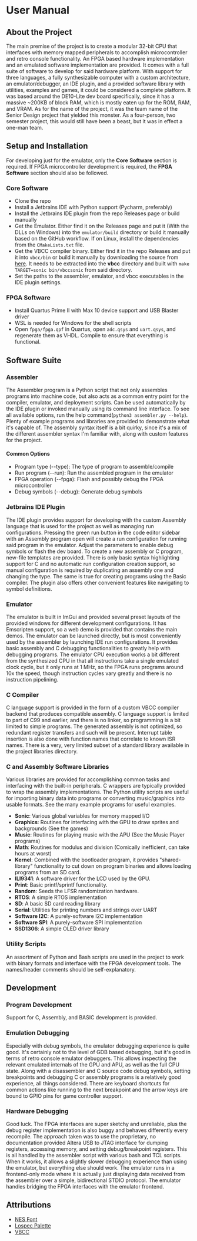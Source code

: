 # User Manual

## About the Project
The main premise of the project is to create a modular 32-bit CPU that interfaces with memory 
mapped peripherals to accomplish microcontroller and retro console functionality. An FPGA based 
hardware implementation and an emulated software implementation are provided. It comes with a full
suite of software to develop for said hardware platform. With support for three languages, 
a fully synthesizable computer with a custom architecture, an emulator/debugger, an IDE plugin, and
a provided software library with utilities, examples and games, it could be considered a complete platform. 
It was based around
the DE10-Lite dev board specifically, since it has a massive ~200KB of block RAM, which is mostly
eaten up for the ROM, RAM, and VRAM. As for the name of the project, it was the team name of the
Senior Design project that yielded this monster. As a four-person, two semester project, this would
still have been a beast, but it was in effect a one-man team. 

## Setup and Installation
For developing just for the emulator, only the **Core** **Software** section is required. 
If FPGA microcontroller development is required, the **FPGA Software** section should also be followed.

### Core Software
- Clone the repo
- Install a Jetbrains IDE with Python support (Pycharm, preferably)
- Install the Jetbrains IDE plugin from the repo Releases page or build manually
- Get the Emulator. Either find it on the Releases page and put it (With the DLLs on Windows) 
into the `emulator/build` directory or build it manually based on the GitHub workflow. If on Linux,
install the dependencies from the `CMakeLists.txt` file.
- Get the VBCC compiler binary. Either find it in the repo Releases and put it into `vbcc/bin` 
or build it manually by downloading the source from [here](http://sun.hasenbraten.de/vbcc/). 
It needs to be extracted into the __vbcc__ directory and built with 
`make TARGET=sonic bin/vbccsonic` from said directory.
- Set the paths to the assembler, emulator, and vbcc executables in the IDE plugin settings.

### FPGA Software
- Install Quartus Prime II with Max 10 device support and USB Blaster driver
- WSL is needed for Windows for the shell scripts
- Open `fpga/fpga.qpf` in Quartus, open `adc.qsys` and `uart.qsys`, and regenerate them
as VHDL. Compile to ensure that everything is functional.

## Software Suite

### Assembler
The Assembler program is a Python script that not only assembles programs into machine code, 
but also acts as a common entry point for the compiler, emulator, and deployment scripts. 
Can be used automatically by the IDE plugin or invoked manually using its command line interface. 
To see all available options, run the help command(`python3 assembler.py --help`). Plenty of
example programs and libraries are provided to demonstrate what it's capable of. The assembly
syntax itself is a bit quirky, since it's a mix of the different assembler syntax I'm familiar
with, along with custom features for the project.

#### Common Options
- Program type (--type): The type of program to assemble/compile
- Run program (--run): Run the assembled program in the emulator
- FPGA operation (--fpga): Flash and possibly debug the FPGA microcontroller
- Debug symbols (--debug): Generate debug symbols

### Jetbrains IDE Plugin
The IDE plugin provides support for developing with the custom Assembly language that is used 
for the project as well as managing run configurations. Pressing the green run button in the
code editor sidebar with an Assembly program open will create a run configuration for running
said program in the emulator. Adjust the parameters to enable debug symbols or flash the dev
board. To create a new assembly or C program, new-file templates are provided. There is only
basic syntax highlighting support for C and no automatic run configuration creation support,
so manual configuration is required by duplicating an assembly one and changing the type. The
same is true for creating programs using the Basic compiler. 
The plugin also offers other convenient features like navigating to symbol definitions. 

### Emulator
The emulator is built in ImGui and provided several preset layouts of the provided windows for
different development configurations. It has Emscripten support, so a web demo is provided that
contains the main demos. The emulator can be launched directly, but is most conveniently used
by the assembler by launching IDE run configurations. It provides basic assembly and C debugging
functionalities to greatly help with debugging programs. The emulator CPU execution works a bit
different from the synthesized CPU in that all instructions take a single emulated clock cycle,
but it only runs at 1 MHz, so the FPGA runs programs around 10x the speed, though instruction
cycles vary greatly and there is no instruction pipelining.

### C Compiler
C language support is provided in the form of a custom VBCC compiler backend that produces
compatible assembly. C language support is limited to part of C99 and earlier, and there is
no linker, so programming is a bit limited to simple programs. The generated assembly is not
optimized, so redundant register transfers and such will be present. Interrupt table insertion
is also done with function names that correlate to known ISR names. There is a very, very limited
subset of a standard library available in the project libraries directory. 

### C and Assembly Software Libraries
Various libraries are provided for accomplishing common tasks and interfacing with the built-in
peripherals. C wrappers are typically provided to wrap the assembly implementations. The
Python utility scripts are useful for importing binary data into programs or converting music/graphics
into usable formats. See the many example programs for useful examples.
- __Sonic__: Various global variables for memory mapped I/O
- __Graphics__: Routines for interfacing with the GPU to draw sprites and backgrounds (See the games) 
- __Music__: Routines for playing music with the APU (See the Music Player programs)
- __Math__: Routines for modulus and division (Comically inefficient, can take hours at worst)
- __Kernel__: Combined with the bootloader program, it provides "shared-library" functionality to cut
down on program binaries and allows loading programs from an SD card.
- __ILI9341__: A software driver for the LCD used by the GPU.
- __Print__: Basic printf/sprintf functionality.
- __Random__: Seeds the LFSR randomization hardware.
- __RTOS__: A simple RTOS implementation
- __SD__: A basic SD card reading library
- __Serial__: Utilities for printing numbers and strings over UART
- __Software I2C__: A purely-software I2C implementation
- __Software SPI__: A purely-software SPI implementation
- __SSD1306__: A simple OLED driver library

### Utility Scripts
An assortment of Python and Bash scripts are used in the project to work with binary formats and 
interface with the FPGA development tools. The names/header comments should be self-explanatory.

## Development

### Program Development
Support for C, Assembly, and BASIC development is provided. 

### Emulation Debugging
Especially with debug symbols, the emulator debugging experience is quite good. It's certainly not
to the level of GDB based debugging, but it's good in terms of retro console emulator debuggers. This
allows inspecting the relevant emulated internals of the GPU and APU, as well as the full CPU state.
Along with a disassembler and C source code debug symbols, setting breakpoints and debugging C or
assembly programs is a relatively good experience, all things considered. There are keyboard shortcuts
for common actions like running to the next breakpoint and the arrow keys are bound to GPIO pins
for game controller support. 

### Hardware Debugging
Good luck. The FPGA interfaces are super sketchy and unreliable, plus the debug register implementation
is also buggy and behaves differently every recompile. The approach taken was to use the proprietary,
no documentation provided Altera USB to JTAG interface for dumping registers, accessing memory, and
setting debug/breakpoint registers. This is all handled by the assembler script with various bash and
TCL scripts. When it works, it allows a slightly slower debugging experience than using the emulator,
but everything else should work. The emulator runs in a frontend-only mode where it is actually
just displaying data received from the assembler over a simple, bidirectional STDIO protocol. The
emulator handles bridging the FPGA interfaces with the emulator frontend. 

## Attributions
- [NES Font](https://fontstruct.com/fontstructions/show/406653/nintendo_nes_font)
- [Lospec Palette](https://lospec.com/palette-list/4-bit-rgb)
- [VBCC](http://sun.hasenbraten.de/vbcc/)
